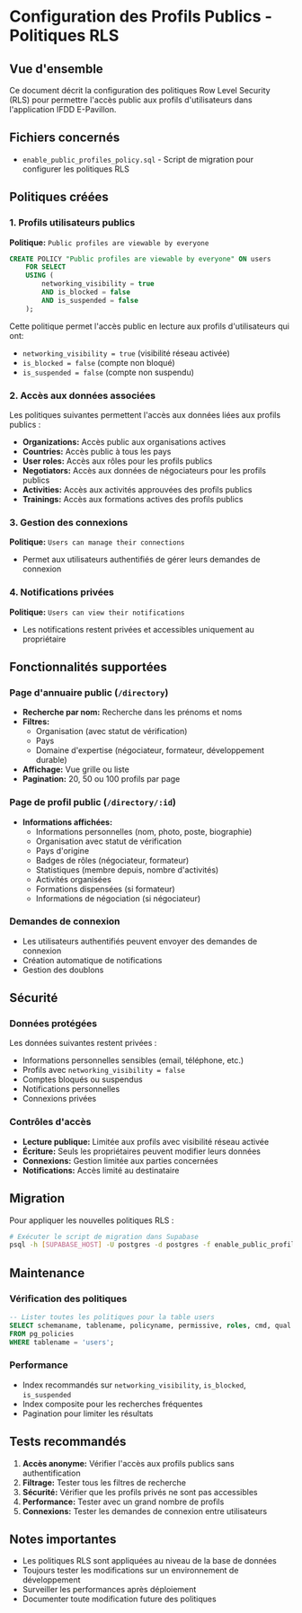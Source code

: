 # Configuration des Profils Publics - Politiques RLS

## Vue d'ensemble

Ce document décrit la configuration des politiques Row Level Security (RLS) pour permettre l'accès public aux profils d'utilisateurs dans l'application IFDD E-Pavillon.

## Fichiers concernés

- `enable_public_profiles_policy.sql` - Script de migration pour configurer les politiques RLS

## Politiques créées

### 1. Profils utilisateurs publics

**Politique:** `Public profiles are viewable by everyone`

```sql
CREATE POLICY "Public profiles are viewable by everyone" ON users
    FOR SELECT
    USING (
        networking_visibility = true 
        AND is_blocked = false 
        AND is_suspended = false
    );
```

Cette politique permet l'accès public en lecture aux profils d'utilisateurs qui ont:
- `networking_visibility = true` (visibilité réseau activée)
- `is_blocked = false` (compte non bloqué)
- `is_suspended = false` (compte non suspendu)

### 2. Accès aux données associées

Les politiques suivantes permettent l'accès aux données liées aux profils publics :

- **Organizations:** Accès public aux organisations actives
- **Countries:** Accès public à tous les pays
- **User roles:** Accès aux rôles pour les profils publics
- **Negotiators:** Accès aux données de négociateurs pour les profils publics
- **Activities:** Accès aux activités approuvées des profils publics
- **Trainings:** Accès aux formations actives des profils publics

### 3. Gestion des connexions

**Politique:** `Users can manage their connections`
- Permet aux utilisateurs authentifiés de gérer leurs demandes de connexion

### 4. Notifications privées

**Politique:** `Users can view their notifications`
- Les notifications restent privées et accessibles uniquement au propriétaire

## Fonctionnalités supportées

### Page d'annuaire public (`/directory`)

- **Recherche par nom:** Recherche dans les prénoms et noms
- **Filtres:**
  - Organisation (avec statut de vérification)
  - Pays
  - Domaine d'expertise (négociateur, formateur, développement durable)
- **Affichage:** Vue grille ou liste
- **Pagination:** 20, 50 ou 100 profils par page

### Page de profil public (`/directory/:id`)

- **Informations affichées:**
  - Informations personnelles (nom, photo, poste, biographie)
  - Organisation avec statut de vérification
  - Pays d'origine
  - Badges de rôles (négociateur, formateur)
  - Statistiques (membre depuis, nombre d'activités)
  - Activités organisées
  - Formations dispensées (si formateur)
  - Informations de négociation (si négociateur)

### Demandes de connexion

- Les utilisateurs authentifiés peuvent envoyer des demandes de connexion
- Création automatique de notifications
- Gestion des doublons

## Sécurité

### Données protégées

Les données suivantes restent privées :
- Informations personnelles sensibles (email, téléphone, etc.)
- Profils avec `networking_visibility = false`
- Comptes bloqués ou suspendus
- Notifications personnelles
- Connexions privées

### Contrôles d'accès

- **Lecture publique:** Limitée aux profils avec visibilité réseau activée
- **Écriture:** Seuls les propriétaires peuvent modifier leurs données
- **Connexions:** Gestion limitée aux parties concernées
- **Notifications:** Accès limité au destinataire

## Migration

Pour appliquer les nouvelles politiques RLS :

```bash
# Exécuter le script de migration dans Supabase
psql -h [SUPABASE_HOST] -U postgres -d postgres -f enable_public_profiles_policy.sql
```

## Maintenance

### Vérification des politiques

```sql
-- Lister toutes les politiques pour la table users
SELECT schemaname, tablename, policyname, permissive, roles, cmd, qual 
FROM pg_policies 
WHERE tablename = 'users';
```

### Performance

- Index recommandés sur `networking_visibility`, `is_blocked`, `is_suspended`
- Index composite pour les recherches fréquentes
- Pagination pour limiter les résultats

## Tests recommandés

1. **Accès anonyme:** Vérifier l'accès aux profils publics sans authentification
2. **Filtrage:** Tester tous les filtres de recherche
3. **Sécurité:** Vérifier que les profils privés ne sont pas accessibles
4. **Performance:** Tester avec un grand nombre de profils
5. **Connexions:** Tester les demandes de connexion entre utilisateurs

## Notes importantes

- Les politiques RLS sont appliquées au niveau de la base de données
- Toujours tester les modifications sur un environnement de développement
- Surveiller les performances après déploiement
- Documenter toute modification future des politiques